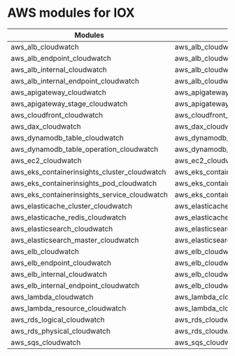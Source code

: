 # AWS modules for IOX

|Modules                                     |Files                                   |
|--------------------------------------------|----------------------------------------|
|aws_alb_cloudwatch                          |aws_alb_cloudwatch.hcl                  |
|aws_alb_endpoint_cloudwatch                 |aws_alb_cloudwatch.hcl                  |
|aws_alb_internal_cloudwatch                 |aws_alb_cloudwatch.hcl                  |
|aws_alb_internal_endpoint_cloudwatch        |aws_alb_cloudwatch.hcl                  |
|aws_apigateway_cloudwatch                   |aws_apigateway_cloudwatch.hcl           |
|aws_apigateway_stage_cloudwatch             |aws_apigateway_cloudwatch.hcl           |
|aws_cloudfront_cloudwatch                   |aws_cloudfront_cloudwatch.hcl           |
|aws_dax_cloudwatch                          |aws_dax_cloudwatch.hcl                  |
|aws_dynamodb_table_cloudwatch               |aws_dynamodb_cloudwatch.hcl             |
|aws_dynamodb_table_operation_cloudwatch     |aws_dynamodb_cloudwatch.hcl             |
|aws_ec2_cloudwatch                          |aws_ec2_cloudwatch.hcl                  |
|aws_eks_containerinsights_cluster_cloudwatch|aws_eks_containerinsights_cloudwatch.hcl|
|aws_eks_containerinsights_pod_cloudwatch    |aws_eks_containerinsights_cloudwatch.hcl|
|aws_eks_containerinsights_service_cloudwatch|aws_eks_containerinsights_cloudwatch.hcl|
|aws_elasticache_cluster_cloudwatch          |aws_elasticache_cloudwatch.hcl          |
|aws_elasticache_redis_cloudwatch            |aws_elasticache_cloudwatch.hcl          |
|aws_elasticsearch_cloudwatch                |aws_elasticsearch_cloudwatch.hcl        |
|aws_elasticsearch_master_cloudwatch         |aws_elasticsearch_cloudwatch.hcl        |
|aws_elb_cloudwatch                          |aws_elb_cloudwatch.hcl                  |
|aws_elb_endpoint_cloudwatch                 |aws_elb_cloudwatch.hcl                  |
|aws_elb_internal_cloudwatch                 |aws_elb_cloudwatch.hcl                  |
|aws_elb_internal_endpoint_cloudwatch        |aws_elb_cloudwatch.hcl                  |
|aws_lambda_cloudwatch                       |aws_lambda_cloudwatch.hcl               |
|aws_lambda_resource_cloudwatch              |aws_lambda_cloudwatch.hcl               |
|aws_rds_logical_cloudwatch                  |aws_rds_cloudwatch.hcl                  |
|aws_rds_physical_cloudwatch                 |aws_rds_cloudwatch.hcl                  |
|aws_sqs_cloudwatch                          |aws_sqs_cloudwatch.hcl                  |

